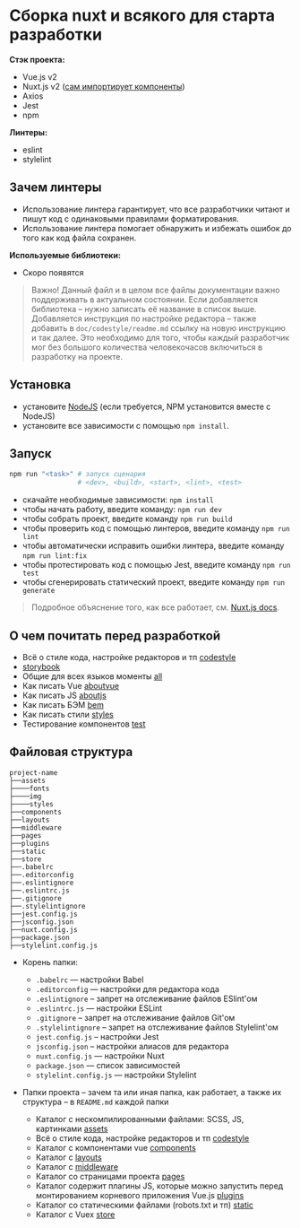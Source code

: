 # Сборка nuxt и всякого для старта разработки

__Стэк проекта:__
- Vue.js v2
- Nuxt.js v2 ([сам импортирует компоненты](doc/aboutvue/readme.md#импорт-компонентов))
- Axios
- Jest
- npm

__Линтеры:__
- eslint
- stylelint

## Зачем линтеры

* Использование линтера гарантирует, что все разработчики читают и пишут код с одинаковыми правилами форматирования.
* Использование линтера помогает обнаружить и избежать ошибок до того как код файла сохранен.

__Используемые библиотеки:__
- Скоро появятся

> Важно! Данный файл и в целом все файлы документации важно поддерживать в актуальном состоянии. Если добавляется библиотека – нужно записать её название в список выше. Добавляется инструкция по настройке редактора – также добавить в `doc/codestyle/readme.md` ссылку на новую инструкцию и так далее. Это необходимо для того, чтобы каждый разработчик мог без большого количества человекочасов включиться в разработку на проекте.

## Установка

* установите [NodeJS](https://nodejs.org/en/) (если требуется, NPM установится вместе c NodeJS)
* установите все зависимости с помощью `npm install`.

## Запуск

```bash
npm run "<task>" # запуск сценария
                 # <dev>, <build>, <start>, <lint>, <test>
```

* скачайте необходимые зависимости: `npm install`
* чтобы начать работу, введите команду: `npm run dev`
* чтобы собрать проект, введите команду `npm run build`
* чтобы проверить код с помощью линтеров, введите команду `npm run lint`
* чтобы автоматически исправить ошибки линтера, введите команду `npm run lint:fix`
* чтобы протестировать код с помощью Jest, введите команду `npm run test`
* чтобы сгенерировать статический проект, введите команду `npm run generate`

> Подробное объяснение того, как все работает, см. [Nuxt.js docs](https://nuxtjs.org).

## О чем почитать перед разработкой

* Всё о стиле кода, настройке редакторов и тп [codestyle](doc/codestyle/readme.md)
* [storybook](doc/storybook/readme.md)
* Общие для всех языков моменты [all](doc/all/readme.md)
* Как писать Vue [aboutvue](doc/aboutvue/readme.md)
* Как писать JS [aboutjs](doc/aboutjs/readme.md)
* Как писать БЭМ [bem](doc/bem/readme.md)
* Как писать стили [styles](doc/styles/readme.md)
* Тестирование компонентов [test](doc/test/readme.md)

## Файловая структура

```
project-name
├──assets
├────fonts
├────img
├────styles
├──components
├──layouts
├──middleware
├──pages
├──plugins
├──static
├──store
├──.babelrc
├──.editorconfig
├──.eslintignore
├──.eslintrc.js
├──.gitignore
├──.stylelintignore
├──jest.config.js
├──jsconfig.json
├──nuxt.config.js
├──package.json
├──stylelint.config.js
```

* Корень папки:
    * `.babelrc` — настройки Babel
    * `.editorconfig` — настройки для редактора кода
    * `.eslintignore` – запрет на отслеживание файлов ESlint'ом
    * `.eslintrc.js` — настройки ESLint
    * `.gitignore` – запрет на отслеживание файлов Git'ом
    * `.stylelintignore` – запрет на отслеживание файлов Stylelint'ом
    * `jest.config.js` – настройки Jest
    * `jsconfig.json` – настройки алиасов для редактора
    * `nuxt.config.js` — настройки Nuxt
    * `package.json` — список зависимостей
    * `stylelint.config.js` — настройки Stylelint

* Папки проекта – зачем та или иная папка, как работает, а также их структура – в `README.md` каждой папки
    * Каталог с нескомпилированными файлами: SCSS, JS, картинками [assets](assets/readme.md)
    * Всё о стиле кода, настройке редакторов и тп [codestyle](codestyle/readme.md)
    * Каталог с компонентами vue [components](components/readme.md)
    * Каталог с [layouts](layouts/readme.md)
    * Каталог с [middleware](middleware/readme.md)
    * Каталог со страницами проекта [pages](pages/readme.md)
    * Каталог содержит плагины JS, которые можно запустить перед монтированием корневого приложения Vue.js [plugins](plugins/readme.md)
    * Каталог со статическими файлами (robots.txt и тп) [static](static/readme.md)
    * Каталог с Vuex [store](store/readme.md)
